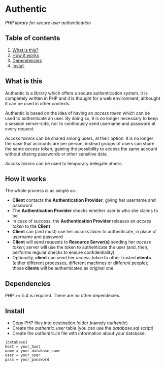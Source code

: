 # Authentic
_PHP library for secure user authentication_

## Table of contents
1. [What is this?](#what-is-this)
2. [How it works](#how-it-works)
3. [Dependencies](#dependencies)
4. [Install](#install)


## What is this
Authentic is a library which offers a secure authentication system. It is
completely written in PHP and it is thought for a web environment,
althought it can be used in other contexts.

Authentic is based on the idea of having an *access token* which can be
used to authenticate an user. By doing so, it is no longer necessary to
keep a session server-side, nor to continously send username and password
at every request.

*Access tokens* can be shared among users, at their option: it is no longer
the case that accounts are per person, instead groups of users can
share the same *access token*, gaining the possibility to access the
same account without sharing passwords or other sensitive data.

*Access tokens* can be used to temporary delegate others.


## How it works
The whole process is as simple as:
-  **Client** contacts the **Authentication Provider**, giving her username
   and password
-  The **Authentication Provider** checks whether user is who she claims
   to be
-  In case of success, the **Authentication Provider** releases an *access
   token* to the **Client**
-  **Client** can (and must) use her *access token* to authenticate, in
   place of username and password
-  **Client** will send requests to **Resource Server(s)** sending her
   *access token*; server will use the token to authenticate the user
   (and, then, performs regular checks to ensure confidentiality)
-  Optionally, **client** can send her *access token* to other trusted
   **clients** (either different processes, different machines or
   different people); those **clients** will be authenticated as original
   one


## Dependencies
PHP >= 5.4 is required. There are no other dependecies.


## Install
- Copy PHP files into destination folder (namely *authentic*)
- Create the *authentic_user* table (you can use the *database.sql* script)
- Create the *authentic.ini* file with information about your database:
```
[database]
host = your_host
name = your_database_name
user = your_user
pass = your_password
```
